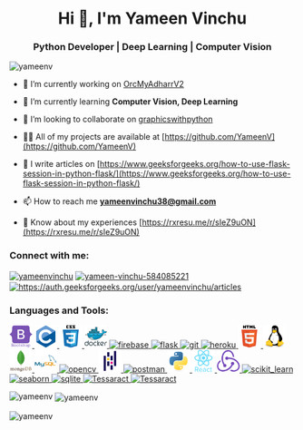 <h1 align="center">Hi 👋, I'm Yameen Vinchu</h1>
<h3 align="center">Python Developer | Deep Learning | Computer Vision</h3>

<p align="left"> <img src="https://komarev.com/ghpvc/?username=yameenv&label=Profile%20views&color=0e75b6&style=flat" alt="yameenv" /> </p>

- 🔭 I’m currently working on [OrcMyAdharrV2](https://github.com/YameenV/OCR-my-Aadhaar)

- 🌱 I’m currently learning **Computer Vision, Deep Learning**

- 👯 I’m looking to collaborate on [graphicswithpython](https://github.com/YameenV/graphicswithpython)

- 👨‍💻 All of my projects are available at [https://github.com/YameenV](https://github.com/YameenV)

- 📝 I write articles on [https://www.geeksforgeeks.org/how-to-use-flask-session-in-python-flask/](https://www.geeksforgeeks.org/how-to-use-flask-session-in-python-flask/)

- 📫 How to reach me **yameenvinchu38@gmail.com**

- 📄 Know about my experiences [https://rxresu.me/r/sIeZ9uON](https://rxresu.me/r/sIeZ9uON)

<h3 align="left">Connect with me:</h3>
<p align="left">
<a href="https://twitter.com/yameenvinchu" target="blank"><img align="center" src="https://raw.githubusercontent.com/rahuldkjain/github-profile-readme-generator/master/src/images/icons/Social/twitter.svg" alt="yameenvinchu" height="30" width="40" /></a>
<a href="https://linkedin.com/in/yameen-vinchu-584085221" target="blank"><img align="center" src="https://raw.githubusercontent.com/rahuldkjain/github-profile-readme-generator/master/src/images/icons/Social/linked-in-alt.svg" alt="yameen-vinchu-584085221" height="30" width="40" /></a>
<a href="https://auth.geeksforgeeks.org/user/https://auth.geeksforgeeks.org/user/yameenvinchu/articles" target="blank"><img align="center" src="https://raw.githubusercontent.com/rahuldkjain/github-profile-readme-generator/master/src/images/icons/Social/geeks-for-geeks.svg" alt="https://auth.geeksforgeeks.org/user/yameenvinchu/articles" height="30" width="40" /></a>
</p>

<h3 align="left">Languages and Tools:</h3>
<p align="left"> <a href="https://getbootstrap.com" target="_blank" rel="noreferrer"> <img src="https://raw.githubusercontent.com/devicons/devicon/master/icons/bootstrap/bootstrap-plain-wordmark.svg" alt="bootstrap" width="40" height="40"/> </a> <a href="https://www.cprogramming.com/" target="_blank" rel="noreferrer"> <img src="https://raw.githubusercontent.com/devicons/devicon/master/icons/c/c-original.svg" alt="c" width="40" height="40"/> </a> <a href="https://www.w3schools.com/css/" target="_blank" rel="noreferrer"> <img src="https://raw.githubusercontent.com/devicons/devicon/master/icons/css3/css3-original-wordmark.svg" alt="css3" width="40" height="40"/> </a> <a href="https://www.docker.com/" target="_blank" rel="noreferrer"> <img src="https://raw.githubusercontent.com/devicons/devicon/master/icons/docker/docker-original-wordmark.svg" alt="docker" width="40" height="40"/> </a> <a href="https://firebase.google.com/" target="_blank" rel="noreferrer"> <img src="https://www.vectorlogo.zone/logos/firebase/firebase-icon.svg" alt="firebase" width="40" height="40"/> </a> <a href="https://flask.palletsprojects.com/" target="_blank" rel="noreferrer"> <img src="https://www.vectorlogo.zone/logos/pocoo_flask/pocoo_flask-icon.svg" alt="flask" width="40" height="40"/> </a> <a href="https://git-scm.com/" target="_blank" rel="noreferrer"> <img src="https://www.vectorlogo.zone/logos/git-scm/git-scm-icon.svg" alt="git" width="40" height="40"/> </a> <a href="https://heroku.com" target="_blank" rel="noreferrer"> <img src="https://www.vectorlogo.zone/logos/heroku/heroku-icon.svg" alt="heroku" width="40" height="40"/> </a> <a href="https://www.w3.org/html/" target="_blank" rel="noreferrer"> <img src="https://raw.githubusercontent.com/devicons/devicon/master/icons/html5/html5-original-wordmark.svg" alt="html5" width="40" height="40"/> </a> <a href="https://www.linux.org/" target="_blank" rel="noreferrer"> <img src="https://raw.githubusercontent.com/devicons/devicon/master/icons/linux/linux-original.svg" alt="linux" width="40" height="40"/> </a> <a href="https://www.mongodb.com/" target="_blank" rel="noreferrer"> <img src="https://raw.githubusercontent.com/devicons/devicon/master/icons/mongodb/mongodb-original-wordmark.svg" alt="mongodb" width="40" height="40"/> </a> <a href="https://www.mysql.com/" target="_blank" rel="noreferrer"> <img src="https://raw.githubusercontent.com/devicons/devicon/master/icons/mysql/mysql-original-wordmark.svg" alt="mysql" width="40" height="40"/> </a> <a href="https://opencv.org/" target="_blank" rel="noreferrer"> <img src="https://www.vectorlogo.zone/logos/opencv/opencv-icon.svg" alt="opencv" width="40" height="40"/> </a> <a href="https://pandas.pydata.org/" target="_blank" rel="noreferrer"> <img src="https://raw.githubusercontent.com/devicons/devicon/2ae2a900d2f041da66e950e4d48052658d850630/icons/pandas/pandas-original.svg" alt="pandas" width="40" height="40"/> </a> <a href="https://postman.com" target="_blank" rel="noreferrer"> <img src="https://www.vectorlogo.zone/logos/getpostman/getpostman-icon.svg" alt="postman" width="40" height="40"/> </a> <a href="https://www.python.org" target="_blank" rel="noreferrer"> <img src="https://raw.githubusercontent.com/devicons/devicon/master/icons/python/python-original.svg" alt="python" width="40" height="40"/> </a> <a href="https://reactjs.org/" target="_blank" rel="noreferrer"> <img src="https://raw.githubusercontent.com/devicons/devicon/master/icons/react/react-original-wordmark.svg" alt="react" width="40" height="40"/> </a> <a href="https://redux.js.org" target="_blank" rel="noreferrer"> <img src="https://raw.githubusercontent.com/devicons/devicon/master/icons/redux/redux-original.svg" alt="redux" width="40" height="40"/> </a> <a href="https://scikit-learn.org/" target="_blank" rel="noreferrer"> <img src="https://upload.wikimedia.org/wikipedia/commons/0/05/Scikit_learn_logo_small.svg" alt="scikit_learn" width="40" height="40"/> </a> <a href="https://seaborn.pydata.org/" target="_blank" rel="noreferrer"> <img src="https://seaborn.pydata.org/_images/logo-mark-lightbg.svg" alt="seaborn" width="40" height="40"/> </a> <a href="https://www.sqlite.org/" target="_blank" rel="noreferrer"> <img src="https://www.vectorlogo.zone/logos/sqlite/sqlite-icon.svg" alt="sqlite" width="40" height="40"/> </a> <a href="https://tesseract-ocr.github.io/" target="_blank" rel="noreferrer"> <img src="https://images.opencollective.com/tesseractjs/3bd112a/logo/256.png" alt="Tessaract" width="40" height="40"/> </a> <a href="https://tesseract-ocr.github.io/" target="_blank" rel="noreferrer"> <img src="https://cdn.worldvectorlogo.com/logos/fastapi-1.svg" alt="Tessaract" width="40" height="40"/> </a> </p>

<p><img align="left" src="https://github-readme-stats.vercel.app/api/top-langs?username=yameenv&show_icons=true&locale=en&layout=compact" alt="yameenv" /></p>

<p>&nbsp;<img align="center" src="https://github-readme-stats.vercel.app/api?username=yameenv&show_icons=true&locale=en" alt="yameenv" /></p>

<p><img align="center" src="https://github-readme-streak-stats.herokuapp.com/?user=yameenv&" alt="yameenv" /></p>

